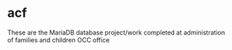 # acf
These are the MariaDB database project/work completed at administration of families and children OCC office
